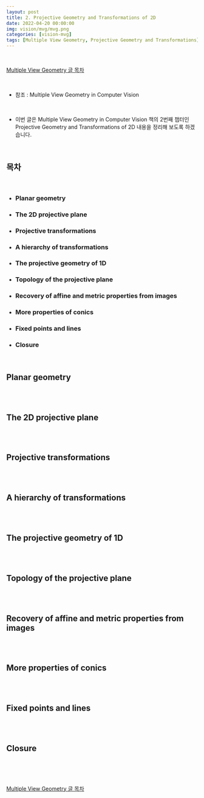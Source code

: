 ```yaml
---
layout: post
title: 2. Projective Geometry and Transformations of 2D
date: 2022-04-20 00:00:00
img: vision/mvg/mvg.png
categories: [vision-mvg] 
tags: [Multiple View Geometry, Projective Geometry and Transformations] # add tag
---
```


<br>

[Multiple View Geometry 글 목차](https://gaussian37.github.io/vision-mvg-table/)

<br>

- 참조 : Multiple View Geometry in Computer Vision

<br>

- 이번 글은 Multiple View Geometry in Computer Vision 책의 2번째 챕터인 Projective Geometry and Transformations of 2D 내용을 정리해 보도록 하겠습니다.

<br>

## **목차**

<br>

- ### Planar geometry
- ### The 2D projective plane
- ### Projective transformations
- ### A hierarchy of transformations
- ### The projective geometry of 1D
- ### Topology of the projective plane
- ### Recovery of affine and metric properties from images
- ### More properties of conics
- ### Fixed points and lines
- ### Closure

<br>

## **Planar geometry**

<br>


<br>


## **The 2D projective plane**

<br>


<br>


## **Projective transformations**

<br>


<br>


## **A hierarchy of transformations**

<br>


<br>


## **The projective geometry of 1D**

<br>


<br>


## **Topology of the projective plane**

<br>


<br>


## **Recovery of affine and metric properties from images**

<br>


<br>


## **More properties of conics**

<br>


<br>


## **Fixed points and lines**

<br>


<br>


## **Closure**

<br>


<br>

<br>

[Multiple View Geometry 글 목차](https://gaussian37.github.io/vision-mvg-table/)

<br>